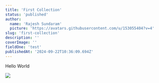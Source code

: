 ```yaml
---
title: 'First Collection'
status: 'published'
author:
  name: 'Rajesh Sundaram'
  picture: 'https://avatars.githubusercontent.com/u/153055404?v=4'
slug: 'first-collection'
description: ''
coverImage: ''
fieldOne: 'test'
publishedAt: '2024-09-22T10:36:09.694Z'
---
```


Hello World

![](/images/photo-from-rajesh-sundaram-MxMj.jpg)